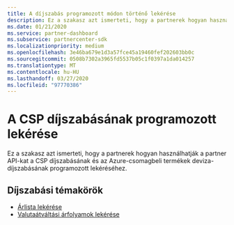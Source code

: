 ```yaml
---
title: A díjszabás programozott módon történő lekérése
description: Ez a szakasz azt ismerteti, hogy a partnerek hogyan használhatják a partner API-kat az Azure-csomag termékeinek díjszabási és deviza-díjszabásának programozott lekéréséhez.
ms.date: 01/21/2020
ms.service: partner-dashboard
ms.subservice: partnercenter-sdk
ms.localizationpriority: medium
ms.openlocfilehash: 3e46ba679e1d3a57fce45a19460fef202603bb0c
ms.sourcegitcommit: 0508b7302a3965fd5537b05c1f0397a1da014257
ms.translationtype: MT
ms.contentlocale: hu-HU
ms.lasthandoff: 03/27/2020
ms.locfileid: "97770386"
---
```

# <a name="programmatically-retrieve-csp-pricing"></a>A CSP díjszabásának programozott lekérése

Ez a szakasz azt ismerteti, hogy a partnerek hogyan használhatják a partner API-kat a CSP díjszabásának és az Azure-csomagbeli termékek deviza-díjszabásának programozott lekéréséhez.

## <a name="pricing-topics"></a>Díjszabási témakörök

- [Árlista lekérése](get-a-price-sheet.md)
- [Valutaátváltási árfolyamok lekérése](get-foreign-exchange-rates.md)
